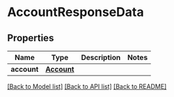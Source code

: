 # AccountResponseData

## Properties
Name | Type | Description | Notes
------------ | ------------- | ------------- | -------------
**account** | [**Account**](Account.md) |  | 

[[Back to Model list]](../README.md#documentation-for-models) [[Back to API list]](../README.md#documentation-for-api-endpoints) [[Back to README]](../README.md)

